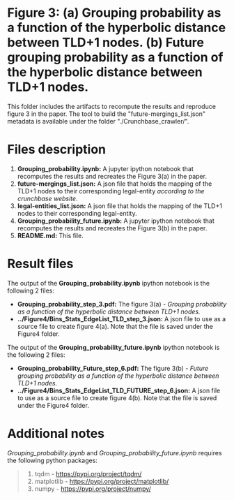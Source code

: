 # Figure 3: (a) Grouping probability as a function of the hyperbolic distance between TLD+1 nodes. (b) Future grouping probability as a function of the hyperbolic distance between TLD+1 nodes.

This folder includes the artifacts to recompute the results and reproduce figure 3 in the paper. The tool to build the "future-mergings_list.json" metadata is available under the folder "./Crunchbase_crawler/".

# Files description
1. **Grouping_probability.ipynb:** A jupyter ipython notebook that recomputes the results and recreates the Figure 3(a) in the paper.
2. **future-mergings_list.json:** A json file that holds the mapping of the TLD+1 nodes to their corresponding legal-entity *according to the crunchbase website*.
3. **legal-entities_list.json:** A json file that holds the mapping of the TLD+1 nodes to their corresponding legal-entity.
4. **Grouping_probability_future.ipynb:** A jupyter ipython notebook that recomputes the results and recreates the Figure 3(b) in the paper.
5. **README.md:** This file.

# Result files
The output of the **Grouping_probability.ipynb** ipython notebook is the following 2 files:

*  **Grouping_probability_step_3.pdf:** The figure 3(a) - *Grouping probability as a function of the hyperbolic distance between TLD+1 nodes.*
*  **../Figure4/Bins_Stats_EdgeList_TLD_step_3.json:** A json file to use as a source file to create figure 4(a). Note that the file is saved under the Figure4 folder.

The output of the **Grouping_probability_future.ipynb** ipython notebook is the following 2 files:

*  **Grouping_probability_Future_step_6.pdf:** The figure 3(b) - *Future grouping probability as a function of the hyperbolic distance between TLD+1 nodes.*
*  **../Figure4/Bins_Stats_EdgeList_TLD_FUTURE_step_6.json:** A json file to use as a source file to create figure 4(b). Note that the file is saved under the Figure4 folder.

# Additional notes
*Grouping_probability.ipynb* and *Grouping_probability_future.ipynb* requires the following python packages:
> 1. tqdm - https://pypi.org/project/tqdm/
> 2. matplotlib - https://pypi.org/project/matplotlib/
> 3. numpy - https://pypi.org/project/numpy/